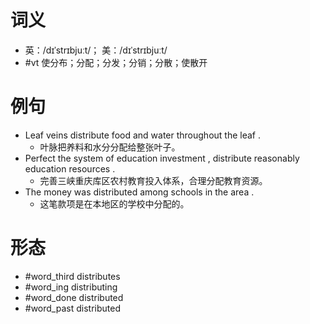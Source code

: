 # 词义
- 英：/dɪˈstrɪbjuːt/； 美：/dɪˈstrɪbjuːt/
- #vt 使分布；分配；分发；分销；分散；使散开
# 例句
- Leaf veins distribute food and water throughout the leaf .
	- 叶脉把养料和水分分配给整张叶子。
- Perfect the system of education investment , distribute reasonably education resources .
	- 完善三峡重庆库区农村教育投入体系，合理分配教育资源。
- The money was distributed among schools in the area .
	- 这笔款项是在本地区的学校中分配的。
# 形态
- #word_third distributes
- #word_ing distributing
- #word_done distributed
- #word_past distributed
